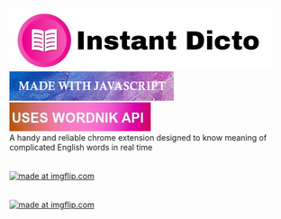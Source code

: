 <img src="Images/HeadName.jpg"></img></br>
<img src="Images/javascript.jpg"></img>
<img src="Images/api.jpg"></img></br>
A handy and reliable chrome extension designed to know meaning of complicated English words in real time 
<br>
<br>
<br>
<a href="https://imgflip.com/gif/2qtv5y"><img src="https://i.imgflip.com/2qtv5y.gif" title="made at imgflip.com"/></a>
<br>
<br>
<br>
<a href="https://imgflip.com/gif/2qtver"><img src="https://i.imgflip.com/2qtver.gif" title="made at imgflip.com"/></a>
